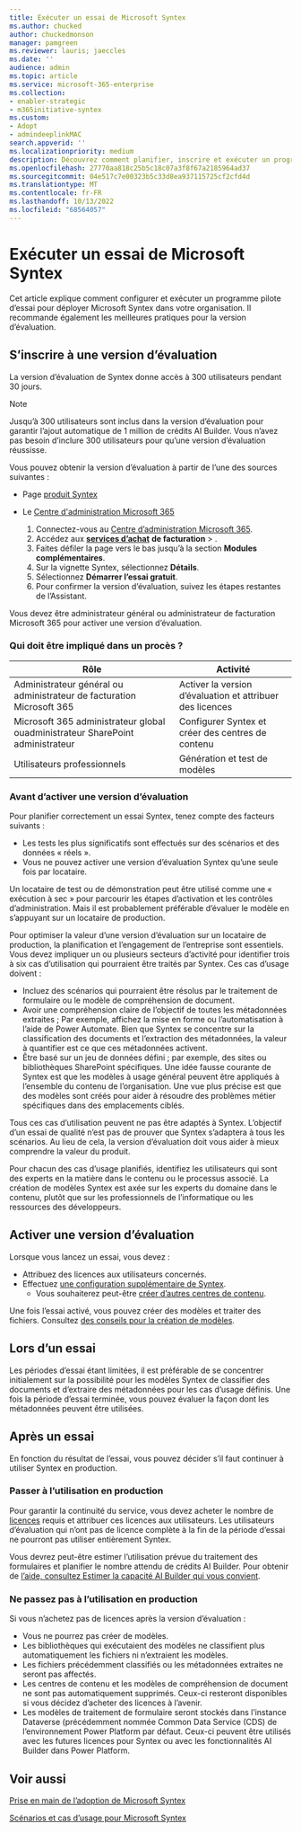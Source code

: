 ```yaml
---
title: Exécuter un essai de Microsoft Syntex
ms.author: chucked
author: chuckedmonson
manager: pamgreen
ms.reviewer: lauris; jaeccles
ms.date: ''
audience: admin
ms.topic: article
ms.service: microsoft-365-enterprise
ms.collection:
- enabler-strategic
- m365initiative-syntex
ms.custom:
- Adopt
- admindeeplinkMAC
search.appverid: ''
ms.localizationpriority: medium
description: Découvrez comment planifier, inscrire et exécuter un programme pilote d’essai pour Microsoft Syntex dans votre organisation.
ms.openlocfilehash: 27770aa818c25b5c18c07a3f8f67a2185964ad37
ms.sourcegitcommit: 04e517c7e00323b5c33d8ea937115725cf2cfd4d
ms.translationtype: MT
ms.contentlocale: fr-FR
ms.lasthandoff: 10/13/2022
ms.locfileid: "68564057"
---
```

# <a name="run-a-trial-of-microsoft-syntex"></a>Exécuter un essai de Microsoft Syntex

Cet article explique comment configurer et exécuter un programme pilote d’essai pour déployer Microsoft Syntex dans votre organisation. Il recommande également les meilleures pratiques pour la version d’évaluation.

## <a name="sign-up-for-a-trial"></a>S’inscrire à une version d’évaluation

La version d’évaluation de Syntex donne accès à 300 utilisateurs pendant 30 jours.

> [!NOTE]
> Jusqu’à 300 utilisateurs sont inclus dans la version d’évaluation pour garantir l’ajout automatique de 1 million de crédits AI Builder. Vous n’avez pas besoin d’inclure 300 utilisateurs pour qu’une version d’évaluation réussisse.

Vous pouvez obtenir la version d’évaluation à partir de l’une des sources suivantes :

- Page [produit Syntex](https://www.microsoft.com/microsoft-365/enterprise/sharepoint-syntex?activetab=pivot:overviewtab)

- Le [Centre d'administration Microsoft 365](https://admin.microsoft.com)
    1. Connectez-vous au [Centre d’administration Microsoft 365](https://admin.microsoft.com).
    2. Accédez aux <a href="https://go.microsoft.com/fwlink/p/?linkid=868433" target="_blank">**services d’achat**</a> **de facturation** > .
    3. Faites défiler la page vers le bas jusqu’à la section **Modules complémentaires**.
    4. Sur la vignette Syntex, sélectionnez **Détails**.
    5. Sélectionnez **Démarrer l’essai gratuit**.
    6. Pour confirmer la version d’évaluation, suivez les étapes restantes de l’Assistant.

Vous devez être administrateur général ou administrateur de facturation Microsoft 365 pour activer une version d’évaluation.

### <a name="who-should-be-involved-in-a-trial"></a>Qui doit être impliqué dans un procès ?

|Rôle|Activité|
|---|---|
|Administrateur général ou administrateur de facturation Microsoft 365|Activer la version d’évaluation et attribuer des licences|
|Microsoft 365 administrateur global ouadministrateur SharePoint administrateur|Configurer Syntex et créer des centres de contenu|
|Utilisateurs professionnels|Génération et test de modèles|

### <a name="before-you-activate-a-trial"></a>Avant d’activer une version d’évaluation

Pour planifier correctement un essai Syntex, tenez compte des facteurs suivants :

- Les tests les plus significatifs sont effectués sur des scénarios et des données « réels ».
- Vous ne pouvez activer une version d’évaluation Syntex qu’une seule fois par locataire.

Un locataire de test ou de démonstration peut être utilisé comme une « exécution à sec » pour parcourir les étapes d’activation et les contrôles d’administration. Mais il est probablement préférable d’évaluer le modèle en s’appuyant sur un locataire de production.

Pour optimiser la valeur d’une version d’évaluation sur un locataire de production, la planification et l’engagement de l’entreprise sont essentiels. Vous devez impliquer un ou plusieurs secteurs d’activité pour identifier trois à six cas d’utilisation qui pourraient être traités par Syntex. Ces cas d’usage doivent :

- Incluez des scénarios qui pourraient être résolus par le traitement de formulaire ou le modèle de compréhension de document.
- Avoir une compréhension claire de l’objectif de toutes les métadonnées extraites ; Par exemple, affichez la mise en forme ou l’automatisation à l’aide de Power Automate. Bien que Syntex se concentre sur la classification des documents et l’extraction des métadonnées, la valeur à quantifier est ce que ces métadonnées activent.
- Être basé sur un jeu de données défini ; par exemple, des sites ou bibliothèques SharePoint spécifiques. Une idée fausse courante de Syntex est que les modèles à usage général peuvent être appliqués à l’ensemble du contenu de l’organisation. Une vue plus précise est que des modèles sont créés pour aider à résoudre des problèmes métier spécifiques dans des emplacements ciblés.

Tous ces cas d’utilisation peuvent ne pas être adaptés à Syntex. L’objectif d’un essai de qualité n’est pas de prouver que Syntex s’adaptera à tous les scénarios. Au lieu de cela, la version d’évaluation doit vous aider à mieux comprendre la valeur du produit.

Pour chacun des cas d’usage planifiés, identifiez les utilisateurs qui sont des experts en la matière dans le contenu ou le processus associé. La création de modèles Syntex est axée sur les experts du domaine dans le contenu, plutôt que sur les professionnels de l’informatique ou les ressources des développeurs.

## <a name="activate-a-trial"></a>Activer une version d’évaluation

Lorsque vous lancez un essai, vous devez :

- Attribuez des licences aux utilisateurs concernés.
- Effectuez [une configuration supplémentaire de Syntex](set-up-content-understanding.md).
  - Vous souhaiterez peut-être [créer d’autres centres de contenu](create-a-content-center.md).

Une fois l’essai activé, vous pouvez créer des modèles et traiter des fichiers. Consultez [des conseils pour la création de modèles](create-a-content-center.md).

## <a name="during-a-trial"></a>Lors d’un essai

Les périodes d’essai étant limitées, il est préférable de se concentrer initialement sur la possibilité pour les modèles Syntex de classifier des documents et d’extraire des métadonnées pour les cas d’usage définis. Une fois la période d’essai terminée, vous pouvez évaluer la façon dont les métadonnées peuvent être utilisées.

## <a name="after-a-trial"></a>Après un essai

En fonction du résultat de l’essai, vous pouvez décider s’il faut continuer à utiliser Syntex en production.

### <a name="proceed-to-production-use"></a>Passer à l’utilisation en production

Pour garantir la continuité du service, vous devez acheter le nombre de [licences](syntex-licensing.md) requis et attribuer ces licences aux utilisateurs. Les utilisateurs d’évaluation qui n’ont pas de licence complète à la fin de la période d’essai ne pourront pas utiliser entièrement Syntex.

Vous devrez peut-être estimer l’utilisation prévue du traitement des formulaires et planifier le nombre attendu de crédits AI Builder. Pour obtenir de [l’aide, consultez Estimer la capacité AI Builder qui vous convient](https://powerapps.microsoft.com/ai-builder-calculator/).

### <a name="dont-proceed-to-production-use"></a>Ne passez pas à l’utilisation en production

Si vous n’achetez pas de licences après la version d’évaluation :

- Vous ne pourrez pas créer de modèles.
- Les bibliothèques qui exécutaient des modèles ne classifient plus automatiquement les fichiers ni n’extraient les modèles.
- Les fichiers précédemment classifiés ou les métadonnées extraites ne seront pas affectés.
- Les centres de contenu et les modèles de compréhension de document ne sont pas automatiquement supprimés. Ceux-ci resteront disponibles si vous décidez d’acheter des licences à l’avenir.
- Les modèles de traitement de formulaire seront stockés dans l’instance Dataverse (précédemment nommée Common Data Service (CDS) de l’environnement Power Platform par défaut. Ceux-ci peuvent être utilisés avec les futures licences pour Syntex ou avec les fonctionnalités AI Builder dans Power Platform.

## <a name="see-also"></a>Voir aussi

[Prise en main de l’adoption de Microsoft Syntex](adoption-getstarted.md)

[Scénarios et cas d’usage pour Microsoft Syntex](adoption-scenarios.md)